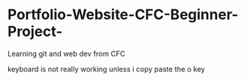 # Portfolio-Website-CFC-Beginner-Project-

Learning git and web dev from CFC 

keyboard is not really working unless i copy paste the o key

